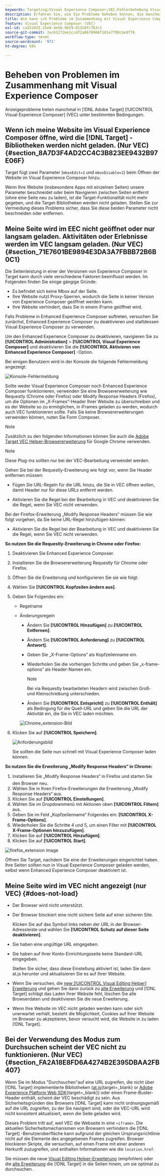 ```yaml
---
keywords: Targeting;Visual Experience Composer;VEC;Fehlerbehebung Visual Experience Composer;Fehlerbehebung;TLS;TLS 1.2
description: Erfahren Sie, wie Sie Probleme beheben können, die manchmal in der Adobe auftreten [!DNL Target] Visual Experience Composer (VEC) unter bestimmten Bedingungen.
title: Wie kann ich Probleme im Zusammenhang mit Visual Experience Composer beheben?
feature: Visual Experience Composer (VEC)
exl-id: ca251025-25e8-4e56-9b59-81310fc763c1
source-git-commit: 3ac61272ee1ccd72a8670966f181e7798cbe9f76
workflow-type: tm+mt
source-wordcount: '971'
ht-degree: 69%

---
```


# Beheben von Problemen im Zusammenhang mit Visual Experience Composer

Anzeigeprobleme treten manchmal in [!DNL Adobe Target] [!UICONTROL Visual Experience Composer] (VEC) unter bestimmten Bedingungen.

## Wenn ich meine Website im Visual Experience Composer öffne, wird die [!DNL Target] -Bibliotheken werden nicht geladen. (Nur VEC)   {#section_8A7D3F4AD2CC4C3B823EE9432B97E06F}

Target fügt zwei Parameter (`mboxEdit=1` und `mboxDisable=1`) beim Öffnen der Website im Visual Experience Composer hinzu.

Wenn Ihre Website (insbesondere Apps mit einzelnen Seiten) unsere Parameter beschneidet oder beim Navigieren zwischen Seiten entfernt (ohne eine Seite neu zu laden), ist die Target-Funktionalität nicht mehr gegeben, und die Target-Bibliotheken werden nicht geladen. 
Stellen Sie zur Vermeidung dieses Problems sicher, dass Sie diese beiden Parameter nicht beschneiden oder entfernen.

## Meine Seite wird im EEC nicht geöffnet oder nur langsam geladen. Aktivitäten oder Erlebnisse werden im VEC langsam geladen. (Nur VEC)   {#section_71E7601BE9894E3DA3A7FBBB72B6B0C1}

Die Seitenleistung in einer der Versionen von Experience Composer in Target kann durch viele verschiedene Faktoren beeinflusst werden. Im Folgenden finden Sie einige gängige Gründe:

* Es befindet sich keine Mbox auf der Seite.
* Ihre Website nutzt Proxy-Sperren, wodurch die Seite in keiner Version von Experience Composer geöffnet werden kann.
* Ihre Website verhindert, dass Sie in einem iFrame geöffnet wird.

Falls Probleme in Enhanced Experience Composer auftreten, versuchen Sie zunächst, Enhanced Experience Composer zu deaktivieren und stattdessen Visual Experience Composer zu verwenden.

Um den Enhanced Experience Composer zu deaktivieren, navigieren Sie zu **[!UICONTROL Administration]** > **[!UICONTROL Visual Experience Composer]** und deaktivieren Sie die **[!UICONTROL Aktivieren von Enhanced Experience Composer]** -Option.

Bei einigen Benutzern wird in der Konsole die folgende Fehlermeldung angezeigt:

![Konsole-Fehlermeldung](/help/main/c-experiences/c-visual-experience-composer/r-troubleshoot-composer/assets/console_error_message.jpg)

Sollte weder Visual Experience Composer noch Enhanced Experience Composer funktionieren, verwenden Sie eine Browsererweiterung wie Requestly (Chrome oder Firefox) oder Modify Response Headers (Firefox), um die Optionen im „X-Frames“-Header Ihrer Website zu überschreiben und es der Website so zu ermöglichen, in iFrames geladen zu werden, wodurch auch VEC funktionieren sollte. Falls Sie keine Browsererweiterungen verwenden können, nuten Sie Form Composer.

>[!NOTE]
>
>Zusätzlich zu den folgenden Informationen können Sie auch die [Adobe Target VEC Helper-Browsererweiterung](/help/main/c-experiences/c-visual-experience-composer/r-troubleshoot-composer/vec-helper-browser-extension.md) für Google Chrome verwenden.


>[!NOTE]
>
>Diese Plug-ins sollten nur bei der VEC-Bearbeitung verwendet werden.
>
>Gehen Sie bei der Requestly-Erweiterung wie folgt vor, wenn Sie Header entfernen müssen:
>
>* Fügen Sie URL-Regeln für die URL hinzu, die Sie in VEC öffnen wollen, damit Header nur für diese URLs entfernt werden.
>
>* Aktivieren Sie die Regel bei der Bearbeitung in VEC und deaktivieren Sie die Regel, wenn Sie VEC nicht verwenden.
>
>Bei der Firefox-Erweiterung „Modify Response Headers“ müssen Sie wie folgt vorgehen, da Sie keine URL-Regel hinzufügen können:
>
>* Aktivieren Sie die Regel bei der Bearbeitung in VEC und deaktivieren Sie die Regel, wenn Sie VEC nicht verwenden.


**So nutzen Sie die Requestly-Erweiterung in Chrome oder Firefox:**

1. Deaktivieren Sie Enhanced Experience Composer.
1. Installieren Sie die Browsererweiterung Requestly für Chrome oder Firefox.
1. Öffnen Sie die Erweiterung und konfigurieren Sie sie wie folgt:
1. Wählen Sie **[!UICONTROL Kopfzeilen ändern aus]**.
1. Geben Sie Folgendes ein:

   * Regelname
   * Änderungsregeln

      * Ändern Sie **[!UICONTROL Hinzufügen]** zu **[!UICONTROL Entfernen]**.
      * Ändern Sie **[!UICONTROL Anforderung]** zu **[!UICONTROL Antwort]**.
      * Geben Sie „X-Frame-Options“ als Kopfzeilenname ein.
      * Wiederholen Sie die vorherigen Schritte und geben Sie „x-frame-options“ als Header-Namen ein.

         >[!NOTE]
         >
         >Bei via Requestly bearbeiteten Headern wird zwischen Groß- und Kleinschreibung unterschieden.

      * Ändern Sie **[!UICONTROL Entspricht]** zu **[!UICONTROL Enthält]** als Bedingung für die Quell-URL und geben Sie die URL der Aktivität ein, die Sie in VEC laden möchten.

      ![Chrome_extension-Bild](assets/chrome_extension.png)


1. Klicken Sie auf **[!UICONTROL Speichern]**.

   ![Anforderungsbild](assets/requestly.png)

   Sie sollten die Seite nun schnell mit Visual Experience Composer laden können.

**So nutzen Sie die Erweiterung „Modify Response Headers“ in Chrome:**

1. Installieren Sie „Modify Response Headers“ in Firefox und starten Sie den Browser neu.
1. Wählen Sie in Ihren Firefox-Erweiterungen die Erweiterung „Modify Response Headers“ aus.
1. Klicken Sie auf **[!UICONTROL Einstellungen]**.
1. Wählen Sie im Dropdownmenü mit Aktionen oben **[!UICONTROL Filtern]** aus.
1. Geben Sie im Feld „Kopfzeilenname“ Folgendes ein: **[!UICONTROL X-Frame-Options]**.
1. Wiederholen Sie die Schritte 4 und 5, um einen Filter mit **[!UICONTROL X-Frame-Optionen hinzuzufügen]**.
1. Klicken Sie auf **[!UICONTROL Hinzufügen]**.
1. Klicken Sie auf **[!UICONTROL Start]**.

![firefox_extension image](assets/firefox_extension.png)

Öffnen Sie Target, nachdem Sie eine der Erweiterungen eingerichtet haben. Ihre Seiten sollten nun in Visual Experience Composer geladen werden, selbst wenn Enhanced Experience Composer deaktiviert ist.

## Meine Seite wird im VEC nicht angezeigt (nur VEC)  {#does-not-load}

* Der Browser wird nicht unterstützt.
* Der Browser blockiert eine nicht sichere Seite auf einer sicheren Site.

   Klicken Sie auf das Symbol links neben der URL in der Browser-Adressleiste und wählen Sie **[!UICONTROL Schutz auf dieser Seite deaktivieren]**.
* Sie haben eine ungültige URL eingegeben.
* Sie haben auf Ihrer Konto-Einrichtungsseite keine Standard-URL eingegeben.

   Stellen Sie sicher, dass diese Einstellung aktiviert ist, laden Sie dann at.js herunter und aktualisieren Sie es auf Ihrer Website.

* Wenn Sie versuchen, die [new [!UICONTROL Visual Editing Helper] Erweiterung](/help/main/c-experiences/c-visual-experience-composer/r-troubleshoot-composer/visual-editing-helper-extension.md) und gehen Sie dann zurück zu [alte Erweiterung](/help/main/c-experiences/c-visual-experience-composer/r-troubleshoot-composer/vec-helper-browser-extension.md) und [!DNL Target] schlägt das Laden Ihrer Website fehl, löschen Sie alle Browserdaten und deaktivieren Sie die neue Erweiterung.

* Wenn Ihre Website im VEC nicht geladen werden kann oder sich unerwartet verhält, besteht die Möglichkeit, Cookies auf Ihrer Website im Browser zu akzeptieren, bevor versucht wird, die Website in zu laden [!DNL Target].

## Bei der Verwendung des Modus zum Durchsuchen scheint der VEC nicht zu funktionieren. (Nur VEC)   {#section_FA2A18E8FD6A4274B2E395DBAA2FB407}

Wenn Sie im Modus &quot;Durchsuchen&quot;auf eine URL zugreifen, die nicht über [!DNL Target] implementierte Bibliotheken ([at.js](https://developer.adobe.com/target/implement/client-side/){target=_blank} or [Adobe Experience Platform Web SDK](https://developer.adobe.com/target/implement/client-side/aep-web-sdk/){target=_blank}) oder einen Frame-Buster-Header enthält, scheint der VEC beschädigt zu sein. Aus Sicherheitsgründen des Browsers [!DNL Target] kann nicht ordnungsgemäß auf die URL zugreifen, zu der Sie navigiert sind, oder die VEC-URL wird nicht konsistent aktualisiert, wenn die Seite geladen wird.

Dieses Problem tritt auf, weil VEC die Webseite in eine `<iframe>`. Die aktuellen Sicherheitsmechanismen von Browsern verhindern die [!DNL Target] -Benutzeroberfläche kann aufgrund der gleichen Ursprungsrichtlinie nicht auf die Elemente des angegebenen Frames zugreifen. Browser blockieren Skripte, die versuchen, auf einen Frame mit einer anderen Herkunft zuzugreifen, und enthalten Informationen wie die `location.href`.

Sie müssen die neue [Visual Editing Helper-Erweiterung](/help/main/c-experiences/c-visual-experience-composer/r-troubleshoot-composer/visual-editing-helper-extension.md) (empfohlen) oder die [alte Erweiterung](/help/main/c-experiences/c-visual-experience-composer/r-troubleshoot-composer/vec-helper-browser-extension.md) die [!DNL Target] in die Seiten hinein, um sie optimal zu durchsuchen.
